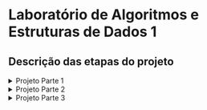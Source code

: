 # Laboratório de Algoritmos e Estruturas de Dados 1

## Descrição das etapas do projeto

<details>
    <summary>Projeto Parte 1</summary>
    <h3>Busca de Padrão em Lista</h3>
    <p>Uma imagem digital é uma matriz de elementos, podendo ter duas ou mais dimensões, em que cada elemento é um pixel com uma cor ou tom de cinza. Cada cor pode ser representada por um número (tom de cinza) ou por uma tupla (por exemplo, quando utiliza-se o sistema de cores RGB, que é a sigla para <em>Red Green Blue</em>, a representação da cor será uma tripla com três valores).</p>
    <p>Nesta primeira etapa do projeto, não será necessário trabalhar diretamente com imagens digitais, mas vamos tomá-las como exemplo para explicar o problema a ser resolvido. Considere as seguintes imagens de uma pista em miniatura:</p>
    <!-- imagens aqui !-->
    <p>Quando a pista é percorrida com uma câmera e as imagens de cada instante são obtidas, surgem visões diferentes da pista, principalmente nas curvas, em que pode ocorrer cortes na visão da pista. Observe, por exemplo, a sequência de imagens a seguir:</p>
    <!-- imagens aqui !-->
    <p>Nessa sequência de imagens, a partir da primeira, é possível ver que há uma curva próxima e, à medida que se caminha na pista e a curva se aproxima, a câmera captura cada vez menos as bordas da pista (que são as linhas brancas) devido ao seu campo de visão e ao seu movimento. Na última imagem da sequência, é possível ver somente a borda direita, ou seja, parte da pista foi cortada.</p>
    <p>Imagine agora que a pista foi colorida de vermelho. Se fizermos um corte na imagem e tormarmos apenas uma linha (desenhada em amarelo nas imagens abaixo), veremos que, quando a imagem da pista aparece sem cortes (primeira imagem), as cores que aparecem na altura da linha são preto, branco, vermelho, branco e preto, da esquerda para a direita.</p>
    <!-- imagens aqui !-->
    <p>Quando a imagem da pista aparece com cortes, outras possibilidades são possíveis, por exemplo, na segunda imagem temos a seguinte sequência de cores na altura da linha amarela: vermelho, branco e preto, da esquerda para a direita.</p>
    <p>O objetivo da primeira parte do projeto é, dada uma linha da imagem, buscar pelo padrão de sequência de cores que indica que a pista está sendo vista por completo (da borda esquerda até a borda direita).</p>
    <p>No exercício de programação “Análise de segmentos com elementos iguais”, foi fornecido um arquivo com os valores (“cores”) dos elementos de uma linha e foi realizada a análise dos tipos dos segmentos e a contagem do número de elementos do respectivo segmento.</p>
    <p>Se considerarmos o seguinte mapeamento dos valores do vetor para os números inteiros (o mapeamento será sempre o mesmo no projeto,  independentemente dos valores dos elementos fornecidos): 0(preto) = 0; 128(vermelho*) = 1; 255(branco) = 3.</p>
    <p>(*) Observação: na verdade o valor 128 representa um tom de cinza mas que no exemplo será entendido como a cor vermelha para simplificar.</p>
    <p>Então o padrão da pista completa que estamos buscando é a seguinte sequência dos tipos dos segmentos: 1 3 2 3 1.</p>
    <p>Que representam as cores: preto, branco, vermelho, branco e preto. A sequência dos tipos dos segmentos foi parte da saída do exercício de programação citado e, portanto, o código entregue poderá ser aproveitado na solução desta parte do projeto.</p>
    <p>Se eu já tenho um programa que imprime a sequência dos tipos dos segmentos, o que devo fazer então? Você deverá verificar se o padrão “1 3 2 3 1” está presente em alguma parte dessa sequência. Por exemplo, considere a sequência dos tipos dos segmentos:</p>
    <p>| 1 | | 3 | | <em>1</em> | | <em>3</em> | | <em>2</em> | | <em>3</em> | | <em>1</em> | | 3 | | 1 | </p>
    <p>Nesse exemplo há o padrão da pista completa em uma parte da sequência (colorido em amarelo). No exemplo a seguir não há o padrão de pista completa:</p>
    <p>| 1 | | 3 | | 1 | | 3 | | 1 |</p>
    <p>Há várias outras possibilidades de sequências em que o padrão pode ou não estar presente. O padrão será considerado presente na sequência somente se a sub-sequência “1 3 2 3 1” for encontrada nesta ordem.</p>
    <h3>Formato de Entrada de Dados</h3>
    <p>Os valores dos pixels (elementos) da linha da imagem serão fornecidos em um arquivo texto com o seguinte formato: <u>na primeira linha o valor de N</u> e <u>na linha seguinte os N valores</u> dos elementos separados por um espaço em branco. Todos valores são números inteiros. Esse formato é igual ao do exercício de programação “Análise de segmentos com elementos iguais”.</p>
    <p>O programa deverá solicitar o nome do arquivo de entrada.</p>
    <h3>Formato de Saída de Dados</h3>
    <p>O programa deverá produzir a impressão na tela conforme o modelo a seguir, de acordo com o resultado encontrado (não utilize acentuação nem cedilha na saída para esse programa):</p>
    <code><p>Digite o nome do arquivo: teste.txt</p>
    <p>Resultado: Padrao encontrado.</p></code>
    <p>Ou:</p>
    <code><p>Digite o nome do arquivo: teste.txt</p>
    <p>Resultado: Padrao nao encontrado.</p></code>
</details>

<details>
    <summary>Projeto Parte 2</summary>
    <h3>Busca de Padrão em Sequência – Faixa de Pedestres</h3>
    <p>Na primeira etapa do projeto, foi implementada a busca pelo padrão da pista em uma linha da imagem (desenhada em amarelo na imagem de exemplo abaixo). Esse padrão é uma sequência de cores que indica que a pista está sendo vista por completo (da borda esquerda até a borda direita). A sequência de cores que aparecem na altura da linha amarela é: preto, branco, vermelho, branco e preto.</p>
    <!-- imagens aqui !-->
    <p>O objetivo da segunda parte do projeto é, dada uma linha da imagem, identificar o padrão de uma faixa de pedestres como, por exemplo, da imagem a seguir:</p>
    <!-- imagens aqui !-->
    <p>Nesse exemplo há o padrão da faixa de pedestres em uma parte da sequência. Esse padrão é mostrado abaixo:</p>
    </p>| ... | | 1 | | 3 | | 1 | | 3 | | 1 | | 3 | | 1 | | 3 | | 1 | | 3 | | 1 | | 3 | | 1 | | ... |</p>
    <p>Há várias possibilidades de sequências em que o padrão pode ou não estar presente. O padrão será considerado presente na sequência somente se a sub-sequência “1 3 1 3 1 3 1 3 1 3 1 3 1” for encontrada nesta ordem</p>
    <p>Para a implementação da Parte II, o código da Parte I poderá ser utilizado.</p>
    <h3>Formato de Entrada de Dados</h3>
    <p>Os valores dos pixels (elementos) da linha da imagem serão fornecidos em um arquivo texto com o seguinte formato: <u>na primeira linha o valor de N</u> e <u>na linha seguinte os N valores</u> dos elementos separados por um espaço em branco. Todos valores são números inteiros. Esse formato é igual ao do exercício de programação “Análise de segmentos com elementos iguais”.</p>
    <p>O programa deverá solicitar o nome do arquivo de entrada.</p>
    <h3>Formato de Saída de Dados</h3>
    <p>O programa deverá produzir a impressão na tela conforme o modelo a seguir, de acordo com o resultado encontrado (não utilize acentuação nem cedilha na saída para esse programa):</p>
    <code><p>Digite o nome do arquivo: teste.txt</p>
    <p>Resultado: Padrao de faixa de pedestres encontrado.</p></code>
    <p>Ou:</p>
    <code><p>Digite o nome do arquivo: teste.txt</p>
    <p>Resultado: Padrao de faixa de pedestres nao encontrado.</p></code>
</details>

<details>
    <summary>Projeto Parte 3</summary>
    <h3>Detecção de faixa de pedestres em uma imagem da pista</h3>
    <p>Na segunda etapa do projeto, foi implementada a identificação do padrão de uma faixa de pedestres dada uma linha da imagem. Considere que agora não há apenas um, mas L linhas selecionadas na imagem, como mostrado na figura abaixo, em que cada linha está colorida de azul.</p>
    <!-- imagens aqui !-->
    <p>O objetivo da terceira etapa do projeto é realizar a detecção de faixa de pedestres em uma imagem da pista de forma simples, considerado as informações de vários perfis (linhas) da imagem. Dessa forma, cada perfil da imagem deverá ser analisado e o resultado (Pista normal, Faixa de pedestres ou Padrão não identificado) deverá ser armazenado em uma estrutura de dados do tipo lista. </p>
    <p>Para armazenar o resultado da análise de cada perfil em uma lista, utilize uma das implementações do livro texto do Ziviani para o tipo abstrato de dados Lista (por meio de arranjo ou apontadores), disponíveis em: <a href="http://www2.dcc.ufmg.br/livros/algoritmos/implementacoes-03.php">DCC UFMG</a>.</p>
    <p>Cada item da lista, que representa um perfil, deverá conter: um campo Chave (número inteiro que será atribuído sequencialmente a cada perfil lido do arquivo) e um campo Resultado (Pista normal, Faixa de pedestres ou Padrão não identificado).</p>
    <p>É obrigatório utilizar as funções da implementação do Ziviani e não é permitido alterá-las, com exceção da função main e das definições solicitadas neste enunciado. Funções adicionais poderão ser criadas, se necessário.</p>
    <p>Cada grupo deverá escolher qual método será utilizado para realizar a detecção de faixa de pedestres (por exemplo, pode ser considerado que há faixa de pedestres se em pelo menos um perfil for detectado o padrão da faixa). Lembrem-se de levar em consideração que há perfis diversos na imagem, alguns somente com o padrão da pista completa, outros com falhas devido à iluminação ou movimento do robô, etc.</p>
    <!-- imagens aqui !-->
    <p>Para a implementação da Parte III, o código da Parte II poderá ser utilizado.</p>
    <h3>Formato de Entrada de Dados</h3>
    <p>Os valores dos N pixels (elementos) dos L perfis da imagem serão fornecidos em um arquivo texto com o seguinte formato: na primeira linha o valor de L e nas linhas seguintes: o valor de N e na próxima linha os N valores dos elementos do perfil separados por um espaço em branco. Todos valores são números inteiros.</p>
    <p>O programa deverá solicitar o nome do arquivo de entrada.</p>
    <h3>Formato de Saída de Dados</h3>
    <p>O programa deverá produzir a impressão na tela conforme o modelo a seguir, de acordo com o resultado encontrado (não utilize acentuação nem cedilha na saída para esse programa):</p>
    <code><p>Digite o nome do arquivo: teste.txt</p>
    <p>Resultado: Pista sem faixa de pedestres.</p></code>
    <p>Ou:</p>
    <code><p>Digite o nome do arquivo: teste.txt</p>
    <p>Resultado: Pista com faixa de pedestres.</p></code>
</details>
